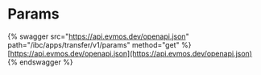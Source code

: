 # Params

{% swagger src="https://api.evmos.dev/openapi.json" path="/ibc/apps/transfer/v1/params" method="get" %}
[https://api.evmos.dev/openapi.json](https://api.evmos.dev/openapi.json)
{% endswagger %}
